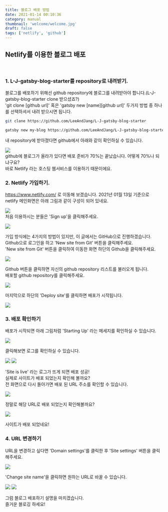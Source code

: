```yaml
---
title: 블로그 배포 방법
date: 2021-01-14 00:10:36
category: manual
thumbnail: 'welcome/welcome.jpg'
draft: false
tags: ['netlify', 'github']
---
```


## Netlify를 이용한 블로그 배포

<br>

### 1. L-J-gatsby-blog-starter를 repository로 내려받기.

블로그를 배포하기 위해선 github repository에 블로그를 내려받아야 합니다.(L-J-gatsby-blog-starter clone 받으셨죠?)<br>
'git clone [github url]' 혹은 'gatsby new [name][github url]' 두가지 방법 중 하나를 선택하셔서 내려 받으시면 됩니다.

```sh
git clone https://github.com/LeeAndJang/L-J-gatsby-blog-starter
```

```sh
gatsby new my-blog https://github.com/LeeAndJang/L-J-gatsby-blog-starter
```

내 repository에 받아졌다면 github에서 아래와 같이 확인하실 수 있습니다.

![](./image/repository.png)
<br>
github에 블로그가 올라가 있다면 배포 준비가 70%는 끝났습니다. 어떻게 70%나 되냐구요?<br>
바로 Netlify 라는 호스팅 웹서비스를 이용하기 때문이에요.<br>

### 2. Netlify 가입하기.

https://www.netlify.com/ 로 이동해 보겠습니다.
2021년 01월 13일 기준으로 netlify 메인화면은 아래 그림과 같이 구성이 되어 있네요.

![](./image/netlify_main.png)
<br>
처음 이용하시는 분들은 'Sign up'을 클릭해주세요.

![](./image/netlify_join.png)
<br>

가입 방식에는 4가지의 방법이 있지만, 이 글에서는 GitHub으로 진행하겠습니다.<br>
Github으로 로그인을 하고 'New site from Git' 버튼을 클릭해주세요.<br>
'New site from Git' 버튼을 클릭하여 이동한 화면 하단의 Github을 클릭해주세요.<br>

![](./image/create_site_step1.png)
<br>

Github 버튼을 클릭하면 자신의 github repository 리스트를 불러오게 됩니다.<br>
배포할 github repository를 클릭해주세요. <br>

![](./image/create_site_step2.png)
<br>

마지막으로 하단의 'Deploy site'를 클릭하면 배포가 시작됩니다.

![](./image/create_site_step3.png)
<br>

### 3. 배포 확인하기

배포가 시작되면 아래 그림처럼 'Starting Up' 라는 메세지를 확인하실 수 있습니다.

![](./image/starting1.png)

클릭해보면 로그를 확인하실 수 있습니다.

![](./image/starting2.png)
![](./image/starting3.png)

'Site is live' 라는 로그가 뜨게 되면 배포 성공!<br>
실제로 사이트가 배포 되었는지 확인해 볼까요?<br>
전 화면으로 다시 돌아가면 배포 된 URL 주소를 확인할 수 있습니다. <br>

![](./image/starting4.png)

정말로 해당 URL로 배포 되었는지 확인해볼까요?

![](./image/landjang.png)

사이트가 배포 되었네요!

### 4. URL 변경하기

URL을 변경하고 싶다면 'Domain settings'를 클릭한 후 'Site settings' 버튼을 클릭해주세요.

![](./image/url1.png)

'Change site name'을 클릭하면 원하는 URL로 바꿀 수 있습니다.

![](./image/url2.png)
![](./image/url3.png)

그럼 블로그 배포하기 설명을 마치겠습니다. <br>
즐거운 블로깅 하세요!
